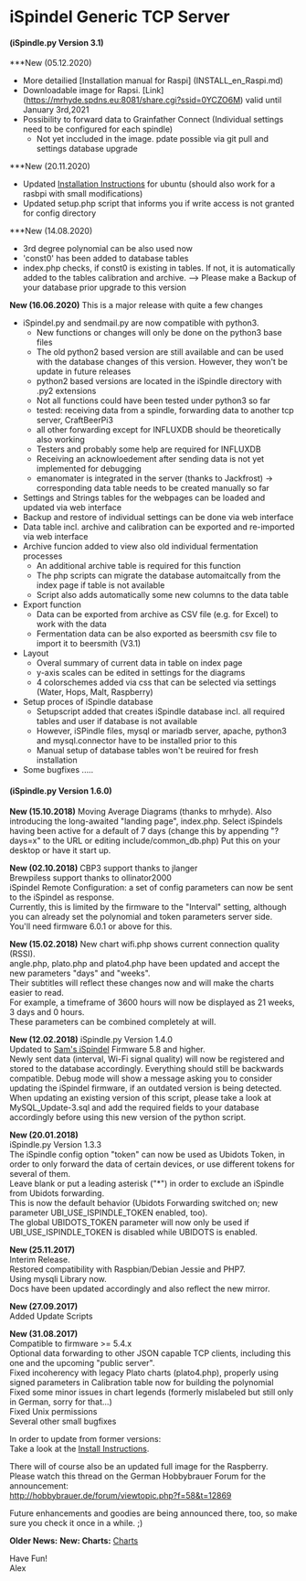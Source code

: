 # iSpindel Generic TCP Server

#### (iSpindle.py Version 3.1)
***New (05.12.2020)
- More detailied [Installation manual for Raspi] (INSTALL_en_Raspi.md)
- Downloadable image for Rapsi. [Link] (https://mrhyde.spdns.eu:8081/share.cgi?ssid=0YCZO6M) valid until January 3rd,2021
- Possibility to forward data to Grainfather Connect (Individual settings need to be configured for each spindle)
	- Not yet inccluded in the image. pdate possible via git pull and settings database upgrade

***New (20.11.2020)
- Updated [Installation Instructions](INSTALL_en.md) for ubuntu (should also work for a rasbpi with small modifications)
- Updated setup.php script that informs you if write access is not granted for config directory

***New (14.08.2020)
-  3rd degree polynomial can be also used now 
- 'const0' has been added to database tables
- index.php checks, if const0 is existing in tables. If not, it is automatically added  to the tables calibration and archive.
--> Please make a Backup of your database prior upgrade to this version

**New (16.06.2020)**
This is a major release with quite a few changes
- iSpindel.py and sendmail.py are now compatible with python3.
	- New functions or changes will only be done on the python3 base files
	- The old python2 based version are still available and can be used with the database changes of this version. However, they won't be update in future releases
	- python2 based versions are located in the iSpindle directory with .py2 extensions
	- Not all functions could have been tested under python3 so far
	- tested: receiving data from a spindle, forwarding data to another tcp server, CraftBeerPi3
	- all other forwarding except for INFLUXDB should be theoretically also working
	- Testers and probably some help are required for INFLUXDB
	- Receiving an acknowloedement after sending data is not yet implemented for debugging
	- emanomater is integrated in the server (thanks to Jackfrost) -> corresponding data table needs to be created manually so far
- Settings and Strings tables for the webpages can be loaded and updated via web interface
- Backup and restore of individual settings can be done via web interface
- Data table incl. archive and calibration can be exported and re-imported via web interface
- Archive funcion added to view also old individual fermentation processes
	- An additional archive table is required for this function
	- The php scripts can migrate the database automaitcally from the index page if table is not available
	- Script also adds automatically some new columns to the data table
- Export function
    - Data can be exported from archive as CSV file (e.g. for Excel) to work with the data
	- Fermentation data can be also exported as beersmith csv file to import it to beersmith (V3.1)
- Layout
	- Overal summary of current data in table on index page
	- y-axis scales can be edited in settings for the diagrams
	- 4 colorschemes added via css that can be selected via settings (Water, Hops, Malt, Raspberry)  
- Setup proces of iSpindle database
	- Setupscript added that creates iSpindle database incl. all required tables and user if database is not available
	- However, iSPindle files, mysql or mariadb server, apache, python3 and mysql.connector have to be installed prior to this
	- Manual setup of database tables won't be reuired for fresh installation
- Some bugfixes .....

#### (iSpindle.py Version 1.6.0)

**New (15.10.2018)**
Moving Average Diagrams (thanks to mrhyde).
Also introducing the long-awaited "landing page", index.php.
Select iSpindels having been active for a default of 7 days (change this by appending "?days=x" to the URL or editing include/common_db.php)
Put this on your desktop or have it start up.

**New (02.10.2018)**
CBP3 support thanks to jlanger     
Brewpiless support thanks to ollinator2000     
iSpindel Remote Configuration: a set of config parameters can now be sent to the iSpindel as response.     
Currently, this is limited by the firmware to the "Interval" setting, although you can already set the polynomial and token parameters server side.      
You'll need firmware 6.0.1 or above for this.

**New (15.02.2018)**
New chart wifi.php shows current connection quality (RSSI).          
angle.php, plato.php and plato4.php have been updated and accept the new parameters "days" and "weeks".        
Their subtitles will reflect these changes now and will make the charts easier to read.        
For example, a timeframe of 3600 hours will now be displayed as 21 weeks, 3 days and 0 hours.      
These parameters can be combined completely at will.

**New (12.02.2018)**
iSpindle.py Version 1.4.0        
Updated to [Sam's iSpindel](https://github.com/universam1/iSpindel) Firmware 5.8 and higher.         
Newly sent data (interval, Wi-Fi signal quality) will now be registered and stored to the database accordingly.
Everything should still be backwards compatible.
Debug mode will show a message asking you to consider updating the iSpindel firmware, if an outdated version is being detected.
When updating an existing version of this script, please take a look at MySQL_Update-3.sql and add the required fields to your database accordingly before using this new version of the python script.


**New (20.01.2018)**     
iSpindle.py Version 1.3.3     
The iSpindle config option "token" can now be used as Ubidots Token, in order to only forward the data of certain devices, or use different tokens for several of them.     
Leave blank or put a leading asterisk ("*") in order to exclude an iSpindle from Ubidots forwarding.     
This is now the default behavior (Ubidots Forwarding switched on; new parameter UBI_USE_ISPINDLE_TOKEN enabled, too).     
The global UBIDOTS_TOKEN parameter will now only be used if UBI_USE_ISPINDLE_TOKEN is disabled while UBIDOTS is enabled.     

**New (25.11.2017)**     
Interim Release.      
Restored compatibility with Raspbian/Debian Jessie and PHP7.      
Using mysqli Library now.      
Docs have been updated accordingly and also reflect the new mirror.      

**New (27.09.2017)**  
Added Update Scripts  

**New (31.08.2017)**  
Compatible to firmware >= 5.4.x  
Optional data forwarding to other JSON capable TCP clients, including this one and the upcoming "public server".  
Fixed incoherency with legacy Plato charts (plato4.php), properly using signed parameters in Calibration table now for building the polynomial  
Fixed some minor issues in chart legends (formerly mislabeled but still only in German, sorry for that...)  
Fixed Unix permissions  
Several other small bugfixes  

In order to update from former versions:  
Take a look at the [Install Instructions](INSTALL_en.md).

There will of course also be an updated full image for the Raspberry.  
Please watch this thread on the German Hobbybrauer Forum for the announcement:  
http://hobbybrauer.de/forum/viewtopic.php?f=58&t=12869

Future enhancements and goodies are being announced there, too, so make sure you check it once in a while. ;)

**Older News:**
**New: Charts:**
[Charts](web/README_en.md)


Have Fun!    
Alex